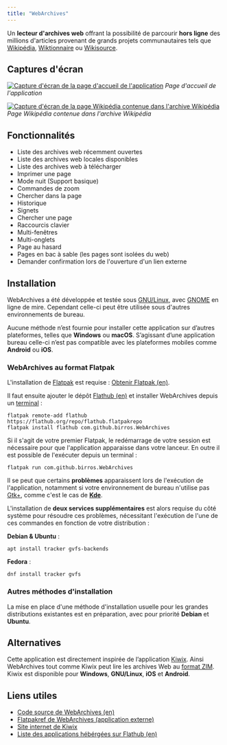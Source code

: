 ```yaml
---
title: "WebArchives"
---
```


Un __lecteur d'archives web__ offrant la possibilité de parcourir __hors
ligne__ des millions d'articles provenant de grands projets communautaires tels
que [Wikipédia], [Wiktionnaire] ou [Wikisource].

<!--more-->

## Captures d'écran

[![Capture d'écran de la page d'accueil de l'application](/projects/web-archives/home.png)](/projects/web-archives/home.png)
*Page d'accueil de l'application*

[![Capture d'écran de la page Wikipédia contenue dans l'archive Wikipédia](/projects/web-archives/web-wikipedia.png)](/projects/web-archives/web-wikipedia.png)
*Page Wikipédia contenue dans l'archive Wikipédia*

## Fonctionnalités

- Liste des archives web récemment ouvertes
- Liste des archives web locales disponibles
- Liste des archives web à télécharger
- Imprimer une page
- Mode nuit (Support basique)
- Commandes de zoom
- Chercher dans la page
- Historique
- Signets
- Chercher une page
- Raccourcis clavier
- Multi-fenêtres
- Multi-onglets
- Page au hasard
- Pages en bac à sable (les pages sont isolées du web)
- Demander confirmation lors de l'ouverture d'un lien externe

## Installation

WebArchives a été développée et testée sous [GNU/Linux], avec [GNOME] en ligne
de mire. Cependant celle-ci peut être utilisée sous d'autres environnements de
bureau.

Aucune méthode n’est fournie pour installer cette application sur d’autres
plateformes, telles que __Windows__ ou __macOS__. S’agissant d’une application
bureau celle-ci n’est pas compatible avec les plateformes mobiles comme
__Android__ ou __iOS__.

### WebArchives au format Flatpak

L'installation de [Flatpak] est requise : [Obtenir Flatpak (en)].

Il faut ensuite ajouter le dépôt [Flathub (en)] et installer WebArchives depuis
un [terminal] :

    flatpak remote-add flathub https://flathub.org/repo/flathub.flatpakrepo
    flatpak install flathub com.github.birros.WebArchives

Si il s'agit de votre premier Flatpak, le redémarrage de votre session est
nécessaire pour que l'application apparaisse dans votre lanceur. En outre il
est possible de l'exécuter depuis un terminal :

    flatpak run com.github.birros.WebArchives

Il se peut que certains __problèmes__ apparaissent lors de l'exécution de
l'application, notamment si votre environnement de bureau n'utilise pas [Gtk+],
comme c'est le cas de __[Kde]__.

L'installation de __deux services supplémentaires__ est alors requise du côté
système pour résoudre ces problèmes, nécessitant l'exécution de l'une de ces
commandes en fonction de votre distribution :

__Debian & Ubuntu__ :

    apt install tracker gvfs-backends

__Fedora__ :

    dnf install tracker gvfs

### Autres méthodes d'installation

La mise en place d'une méthode d'installation usuelle pour les grandes
distributions existantes est en préparation, avec pour priorité __Debian__ et
__Ubuntu__.

## Alternatives

Cette application est directement inspirée de l’application [Kiwix]. Ainsi
WebArchives tout comme Kiwix peut lire les archives Web au [format ZIM]. Kiwix
est disponible pour __Windows__, __GNU/Linux__, __iOS__ et __Android__.

## Liens utiles

- [Code source de WebArchives (en)]
- [Flatpakref de WebArchives (application externe)]
- [Site internet de Kiwix]
- [Liste des applications hébérgées sur Flathub (en)]

<!-- Liens externes et références -->

[Wikipédia]: https://fr.wikipedia.org/wiki/Wikip%C3%A9dia
[Wiktionnaire]: https://fr.wikipedia.org/wiki/Wiktionnaire
[Wikisource]: https://fr.wikipedia.org/wiki/Wikisource
[GNU/Linux]: https://fr.wikipedia.org/wiki/Linux
[GNOME]: https://fr.wikipedia.org/wiki/GNOME
[Flatpak]: https://fr.wikipedia.org/wiki/Flatpak
[Obtenir flatpak (en)]: https://flatpak.org/getting.html
[Flathub (en)]: https://flathub.org/
[terminal]: https://fr.wikipedia.org/wiki/%C3%89mulateur_de_terminal
[GTK+]: https://fr.wikipedia.org/wiki/GTK%2B
[KDE]: https://fr.wikipedia.org/wiki/KDE
[Kiwix]: https://fr.wikipedia.org/wiki/Kiwix
[format ZIM]: https://fr.wikipedia.org/wiki/ZIM_(format_de_fichier_informatique)
[Code source de WebArchives (en)]: https://github.com/birros/web-archives
[Flatpakref de WebArchives (application externe)]: https://flathub.org/repo/appstream/com.github.birros.WebArchives.flatpakref
[Site internet de Kiwix]: https://www.kiwix.org/fr/
[Liste des applications hébérgées sur Flathub (en)]: https://flathub.org/apps.html
